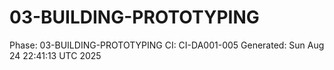 # 03-BUILDING-PROTOTYPING
Phase: 03-BUILDING-PROTOTYPING
CI: CI-DA001-005
Generated: Sun Aug 24 22:41:13 UTC 2025
